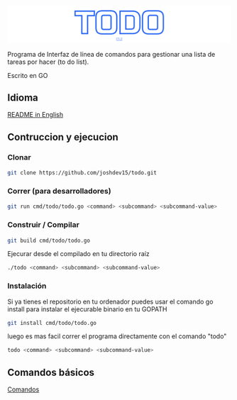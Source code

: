 ![TODO](https://github.com/joshdev15/todo/blob/main/docs/todo.svg)

Programa de Interfaz de línea de comandos para gestionar una lista de tareas por
hacer (to do list).

Escrito en GO

## Idioma

[README in English](https://github.com/joshdev15/todo)

## Contruccion y ejecucion

### Clonar

```bash
git clone https://github.com/joshdev15/todo.git
```

### Correr (para desarrolladores)

```bash
git run cmd/todo/todo.go <command> <subcommand> <subcommand-value>
```

### Construir / Compilar

```bash
git build cmd/todo/todo.go
```

Ejecurar desde el compilado en tu directorio raíz

```bash
./todo <command> <subcommand> <subcommand-value>
```

### Instalación

Si ya tienes el repositorio en tu ordenador puedes usar el comando go install
para instalar el ejecurable binario en tu GOPATH

```bash
git install cmd/todo/todo.go
```

luego es mas facil correr el programa directamente con el comando "todo"

```bash
todo <command> <subcommand> <subcommand-value>
```

## Comandos básicos

[Comandos](https://github.com/joshdev15/todo/blob/main/docs/commands.es.md)

